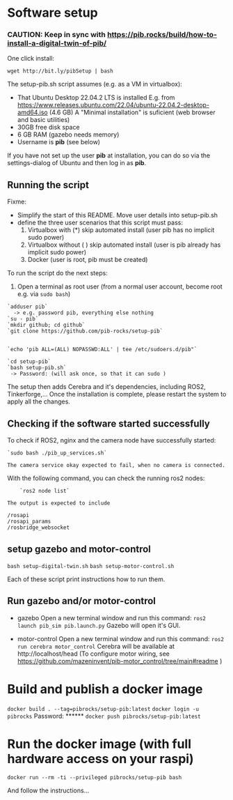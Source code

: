 # Software setup

### CAUTION: Keep in sync with https://pib.rocks/build/how-to-install-a-digital-twin-of-pib/

One click install: 

	wget http://bit.ly/pibSetup | bash

The setup-pib.sh script assumes (e.g. as a VM in virtualbox): 
- That Ubuntu Desktop 22.04.2 LTS is installed
  E.g. from https://www.releases.ubuntu.com/22.04/ubuntu-22.04.2-desktop-amd64.iso	(4.6 GB)
  A "Minimal installation" is suficient (web browser and basic utilities)
- 30GB free disk space
- 6 GB RAM  (gazebo needs memory)
- Username is **pib** (see below)

If you have not set up the user **pib** at installation, you can do so via the settings-dialog of Ubuntu and then log in as **pib**.

## Running the script


Fixme: 
- Simplify the start of this README. Move user details into setup-pib.sh
- define the three user scenarios that this script must pass:
  1) Virtualbox with (*) skip automated install (user pib has no implicit sudo power)
  2) Virtualbox without ( ) skip automated install (user is pib already has implicit sudo power)
  3) Docker (user is root, pib must be created)

To run the script do the next steps:

1. Open a terminal as root user (from a normal user account, become root e.g. via `sudo bash`)
```
`adduser pib`
  -> e.g. password pib, everything else nothing
`su - pib`
`mkdir github; cd github`
`git clone https://github.com/pib-rocks/setup-pib`


`echo 'pib ALL=(ALL) NOPASSWD:ALL' | tee /etc/sudoers.d/pib"`

`cd setup-pib`
`bash setup-pib.sh`
 -> Password: (will ask once, so that it can sudo )

```

The setup then adds Cerebra and it's dependencies, including ROS2, Tinkerforge,...
Once the installation is complete, please restart the system to apply all the changes.

## Checking if the software started successfully

To check if ROS2, nginx and the camera node have successfully started:

	`sudo bash ./pib_up_services.sh`
	
	The camera service okay expected to fail, when no camera is connected.

With the following command, you can check the running ros2 nodes:

        `ros2 node list`

	The output is expected to include

	/rosapi
	/rosapi_params
	/rosbridge_websocket

## setup gazebo and motor-control

`bash setup-digital-twin.sh`
`bash setup-motor-control.sh`

Each of these script print instructions how to run them.

## Run gazebo and/or motor-control

* gazebo
  Open a new terminal window and run this command: `ros2 launch pib_sim pib.launch.py`
  Gazebo will open it's GUI.

* motor-control
  Open a new terminal window and run this command: `ros2 run cerebra motor_control`
  Cerebra will be available at http://localhost/head
  (To configure motor wiring, see https://github.com/mazeninvent/pib-motor_control/tree/main#readme )

# Build and publish a docker image

`docker build . --tag=pibrocks/setup-pib:latest`
`docker login -u pibrocks`
 Password: ******
`docker push pibrocks/setup-pib:latest`

# Run the docker image (with full hardware access on your raspi)

`docker run --rm -ti --privileged pibrocks/setup-pib bash`

And follow the instructions...

